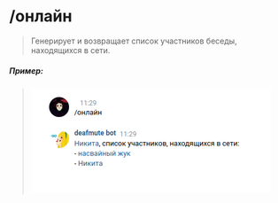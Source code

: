 # /онлайн

>Генерирует и возвращает список участников беседы, находящихся в сети.

##### Пример:

><img src="assets/online.png"></img>